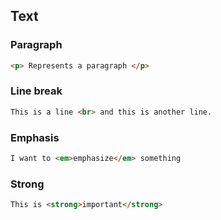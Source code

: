 ## Text

### Paragraph

```html
<p> Represents a paragraph </p>
```

### Line break

```html
This is a line <br> and this is another line.
```

### Emphasis

```html
I want to <em>emphasize</em> something
```

### Strong

```html
This is <strong>important</strong>
```

